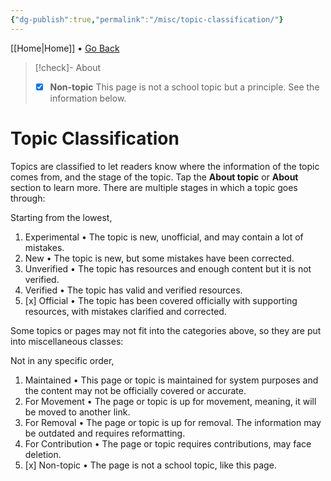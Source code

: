 ```yaml
---
{"dg-publish":true,"permalink":"/misc/topic-classification/"}
---
```



[[Home\|Home]] • <a href="javascript:history.back()">Go Back</a>


>[!check]- About
>- [x] **Non-topic**
>This page is not a school topic but a principle. See the information below.

#  Topic Classification

 Topics are  classified to let readers know where the information of the topic comes from, and the stage of the topic. Tap the **About topic**  or **About** section to learn more. There are multiple stages in which a topic goes through:

Starting from the lowest,
1. Experimental
• The topic is new, unofficial, and may contain a lot of mistakes.
2. New
• The topic is new, but some mistakes have been corrected.
3. Unverified
• The topic has resources and enough content but it is not verified.
4.  Verified
• The topic has valid and verified resources.
5. [x] Official
• The topic has been covered officially with supporting resources, with mistakes clarified and corrected.

Some topics or pages may not fit into the categories above, so they are put into miscellaneous classes:

Not in any specific order,
1. Maintained
• This page or topic is maintained for system purposes and the content may not be officially covered or accurate.
2. For Movement
• The page or topic is up for movement, meaning, it will be moved to another link.
3. For Removal
• The page or topic is up for removal. The information may be outdated and requires reformatting.
4. For Contribution
• The page or topic requires contributions, may face deletion.
5. [x] Non-topic
• The page is not a school topic, like this page.